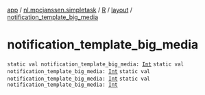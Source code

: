 [app](../../../index.md) / [nl.mpcjanssen.simpletask](../../index.md) / [R](../index.md) / [layout](index.md) / [notification_template_big_media](.)

# notification_template_big_media

`static val notification_template_big_media: `[`Int`](https://kotlinlang.org/api/latest/jvm/stdlib/kotlin/-int/index.html)
`static val notification_template_big_media: `[`Int`](https://kotlinlang.org/api/latest/jvm/stdlib/kotlin/-int/index.html)
`static val notification_template_big_media: `[`Int`](https://kotlinlang.org/api/latest/jvm/stdlib/kotlin/-int/index.html)
`static val notification_template_big_media: `[`Int`](https://kotlinlang.org/api/latest/jvm/stdlib/kotlin/-int/index.html)